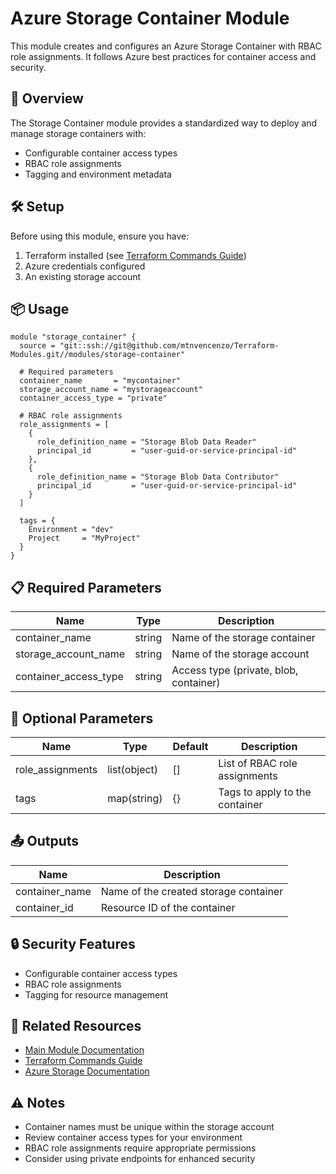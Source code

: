 # Azure Storage Container Module

This module creates and configures an Azure Storage Container with RBAC role assignments. It follows Azure best practices for container access and security.

## 🚀 Overview

The Storage Container module provides a standardized way to deploy and manage storage containers with:
- Configurable container access types
- RBAC role assignments
- Tagging and environment metadata

## 🛠️ Setup

Before using this module, ensure you have:
1. Terraform installed (see [Terraform Commands Guide](../../.readme/terraform-commands.md))
2. Azure credentials configured
3. An existing storage account

## 📦 Usage

```hcl
module "storage_container" {
  source = "git::ssh://git@github.com/mtnvencenzo/Terraform-Modules.git//modules/storage-container"

  # Required parameters
  container_name       = "mycontainer"
  storage_account_name = "mystorageaccount"
  container_access_type = "private"

  # RBAC role assignments
  role_assignments = [
    {
      role_definition_name = "Storage Blob Data Reader"
      principal_id         = "user-guid-or-service-principal-id"
    },
    {
      role_definition_name = "Storage Blob Data Contributor"
      principal_id         = "user-guid-or-service-principal-id"
    }
  ]

  tags = {
    Environment = "dev"
    Project     = "MyProject"
  }
}
```

## 📋 Required Parameters

| Name | Type | Description |
|------|------|-------------|
| container_name | string | Name of the storage container |
| storage_account_name | string | Name of the storage account |
| container_access_type | string | Access type (private, blob, container) |

## 🔧 Optional Parameters

| Name | Type | Default | Description |
|------|------|---------|-------------|
| role_assignments | list(object) | [] | List of RBAC role assignments |
| tags | map(string) | {} | Tags to apply to the container |

## 📤 Outputs

| Name | Description |
|------|-------------|
| container_name | Name of the created storage container |
| container_id | Resource ID of the container |

## 🔒 Security Features

- Configurable container access types
- RBAC role assignments
- Tagging for resource management

## 🔗 Related Resources

- [Main Module Documentation](../../README.md)
- [Terraform Commands Guide](../../.readme/terraform-commands.md)
- [Azure Storage Documentation](https://docs.microsoft.com/en-us/azure/storage/common/storage-introduction)

## ⚠️ Notes

- Container names must be unique within the storage account
- Review container access types for your environment
- RBAC role assignments require appropriate permissions
- Consider using private endpoints for enhanced security
